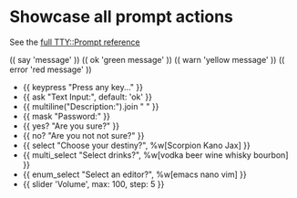 Showcase all prompt actions
==================================================

See the [full TTY::Prompt reference](https://github.com/piotrmurach/tty-prompt#2-interface)

(( say 'message' ))
(( ok 'green message' ))
(( warn 'yellow message' ))
(( error 'red message' ))

- {{ keypress "Press any key..." }}
- {{ ask "Text Input:", default: 'ok' }}
- {{ multiline("Description:").join "  " }}
- {{ mask "Password:" }}
- {{ yes? "Are you sure?" }}
- {{ no? "Are you not not sure?" }}
- {{ select "Choose your destiny?", %w[Scorpion Kano Jax] }}
- {{ multi_select "Select drinks?", %w[vodka beer wine whisky bourbon] }}
- {{ enum_select "Select an editor?", %w[emacs nano vim] }}
- {{ slider 'Volume', max: 100, step: 5 }}
